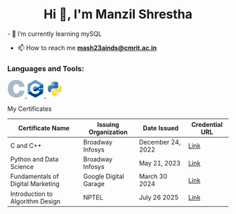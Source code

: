 <h1 align="center">Hi 👋, I'm Manzil Shrestha</h1>
- 🌱 I’m currently learning mySQL

- 📫 How to reach me **mash23ainds@cmrit.ac.in**

<h3 align="left">Languages and Tools:</h3>
<p align="left"> <a href="https://www.cprogramming.com/" target="_blank" rel="noreferrer"> <img src="https://raw.githubusercontent.com/devicons/devicon/master/icons/c/c-original.svg" alt="c" width="40" height="40"/> </a> <a href="https://www.w3schools.com/cpp/" target="_blank" rel="noreferrer"> <img src="https://raw.githubusercontent.com/devicons/devicon/master/icons/cplusplus/cplusplus-original.svg" alt="cplusplus" width="40" height="40"/> </a> <a href="https://www.python.org" target="_blank" rel="noreferrer"> <img src="https://raw.githubusercontent.com/devicons/devicon/master/icons/python/python-original.svg" alt="python" width="40" height="40"/> </a> </p>

My Certificates

| Certificate Name           | Issuing Organization | Date Issued   | Credential URL                | 
|----------------------------|----------------------|---------------|-------------------------------| 
|C and C++                   |   Broadway Infosys   | December 24, 2022  | [Link](https://broadwayinfosys.com/certificate-verification-code/eyJpdiI6Im80TU5QamxoVVRtSUJBaGZwSGY0UXc9PSIsInZhbHVlIjoic3o0MnNJKzVxSy9KQUl0ZFIwUUZIZz09IiwibWFjIjoiNGJlOTFmMGJkYzMwM2Y4YzIyMzU3YWI1NmVmMmQ2N2RlYTkyZDMyMGQ3ZTc0NjZmODAwZDFkNDU1NDBjZTJlNSIsInRhZyI6IiJ9) |
| Python and Data Science    |   Broadway Infosys   |  May 21, 2023   | [Link](https://broadwayinfosys.com/certificate-verification-code/eyJpdiI6InFubXZreWhoWkIxSS9EaURXTUZKcUE9PSIsInZhbHVlIjoiLzZjSlpWaEFFek1tNE1YeWlBNXpBdz09IiwibWFjIjoiNjI0M2Q5ODM0ZGYyMDFkMDRkYTQ1ZDBlMjAwMjgzMTQ3NjU4Njk4OWI0NDM5NDhhYzk0ODJkZGI5Nzc3MDRhMyIsInRhZyI6IiJ9) |
| Fundamentals of Digital Marketing |      Google Digital Garage       | March 30 2024      | [Link](https://skillshop.exceedlms.com/student/award/LW1GYyVaRH8qpHH13GJuivGP) |✅ 
| Introduction to Algorithm Design |      NPTEL       | July 26 2025      | [Link](https://skillshop.exceedlms.com/student/award/LW1GYyVaRH8qpHH13GJuivGP) |✅ 


